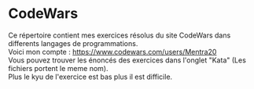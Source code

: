 # CodeWars
Ce répertoire contient mes exercices résolus du site CodeWars dans differents langages de programmations.  
Voici mon compte : https://www.codewars.com/users/Mentra20  
Vous pouvez trouver les énoncés des exercices dans l'onglet "Kata" (Les fichiers portent le meme nom).  
Plus le kyu de l'exercice est bas plus il est difficile. 
